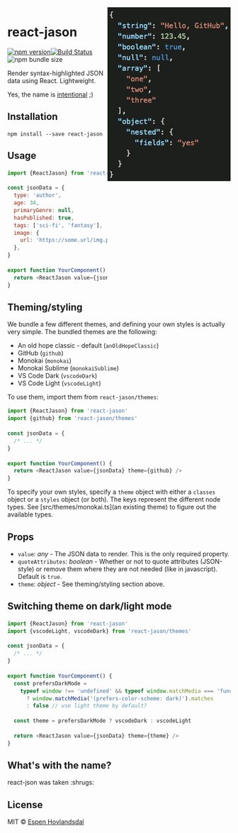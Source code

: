 <img align="right" width="278" height="392" src="assets/screenshot.gif" alt="react-jason screenshot">

# react-jason

[![npm version](https://img.shields.io/npm/v/react-jason.svg?style=flat-square)](http://browsenpm.org/package/react-jason)[![Build Status](https://img.shields.io/travis/rexxars/react-jason/master.svg?style=flat-square)](https://travis-ci.org/rexxars/react-jason)![npm bundle size](https://img.shields.io/bundlephobia/minzip/react-jason?style=flat-square)

Render syntax-highlighted JSON data using React. Lightweight.

Yes, the name is [intentional](#whats-with-the-name) ;)

## Installation

```
npm install --save react-jason
```

## Usage

```js
import {ReactJason} from 'react-jason'

const jsonData = {
  type: 'author',
  age: 34,
  primaryGenre: null,
  hasPublished: true,
  tags: ['sci-fi', 'fantasy'],
  image: {
    url: 'https://some.url/img.png',
  },
}

export function YourComponent() {
  return <ReactJason value={jsonData} />
}
```

## Theming/styling

We bundle a few different themes, and defining your own styles is actually very simple. The bundled themes are the following:

- An old hope classic - default (`anOldHopeClassic`)
- GitHub (`github`)
- Monokai (`monokai`)
- Monokai Sublime (`monokaiSublime`)
- VS Code Dark (`vscodeDark`)
- VS Code Light (`vscodeLight`)

To use them, import them from `react-jason/themes`:

```js
import {ReactJason} from 'react-jason'
import {github} from 'react-jason/themes'

const jsonData = {
  /* ... */
}

export function YourComponent() {
  return <ReactJason value={jsonData} theme={github} />
}
```

To specify your own styles, specify a `theme` object with either a `classes` object or a `styles` object (or both). The keys represent the different node types. See [src/themes/monokai.ts](an existing theme) to figure out the available types.

## Props

- `value`: _any_ - The JSON data to render. This is the only required property.
- `quoteAttributes`: _boolean_ - Whether or not to quote attributes (JSON-style) or remove them where they are not needed (like in javascript). Default is `true`.
- `theme`: _object_ - See theming/styling section above.

## Switching theme on dark/light mode

```js
import {ReactJason} from 'react-jason'
import {vscodeLight, vscodeDark} from 'react-jason/themes'

const jsonData = {
  /* ... */
}

export function YourComponent() {
  const prefersDarkMode =
    typeof window !== 'undefined' && typeof window.matchMedia === 'function'
      ? window.matchMedia('(prefers-color-scheme: dark)').matches
      : false // use light theme by default?

  const theme = prefersDarkMode ? vscodeDark : vscodeLight

  return <ReactJason value={jsonData} theme={theme} />
}
```

## What's with the name?

react-json was taken :shrugs:

## License

MIT © [Espen Hovlandsdal](https://espen.codes/)
